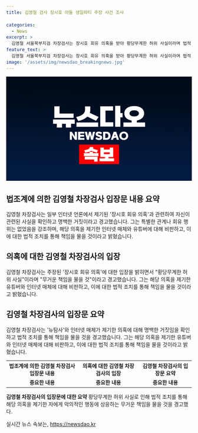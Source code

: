 ```yaml
---
title: 김영철 검사 장시호 아들 생일파티 주장 사건 조사

categories:
  - News
excerpt: >
  김영철 서울북부지검 차장검사는 장시호 회유 의혹을 받아 황당무계한 허위 사실이라며 법적 조치를 통해 책임을 물겠다고 경고했다. 김 차장검사는 장모 씨(장시호) 아들 생일 파티 주장을 부인하고, A씨의 주장을 사실 확인 없는 무책임한 행동으로 비판했다. 또한, 뉴스타파 보도에 대해서도 부인하며 녹취파일로 허무맹랑한 허위 내용이 유포되는 것에 강한 유감을 표했다.
feature_text: >
  김영철 서울북부지검 차장검사는 장시호 회유 의혹을 받아 황당무계한 허위 사실이라며 법적 조치를 통해 책임을 물겠다고 경고했다. 김 차장검사는 장모 씨(장시호) 아들 생일 파티 주장을 부인하고, A씨의 주장을 사실 확인 없는 무책임한 행동으로 비판했다. 또한, 뉴스타파 보도에 대해서도 부인하며 녹취파일로 허무맹랑한 허위 내용이 유포되는 것에 강한 유감을 표했다.
image: '/assets/img/newsdao_breakingnews.jpg'
---
```


<p><img src="/assets/img/newsdao_breakingnews.jpg" alt="ontimetimes 속보" /></p>

<h2 data-ke-size="size26">법조계에 의한 김영철 차장검사 입장문 내용 요약</h2>

<p data-ke-size="size16">김영철 차장검사는 일부 인터넷 언론에서 제기된 '장시호 회유 의혹'과 관련하여 자신이 관련된 사실을 확인하고 명백한 거짓이라고 경고했습니다. 그는 특별한 관계나 회유 행위는 없었음을 강조하며, 해당 의혹을 제기한 인터넷 매체와 유튜버에 대해 비판하고, 이에 대한 법적 조치를 통해 책임을 물을 것이라고 밝혔습니다.</p>

<h2 data-ke-size="size26">의혹에 대한 김영철 차장검사의 입장</h2>

<p data-ke-size="size16">김영철 차장검사는 주장된 '장시호 회유 의혹'에 대한 입장을 밝히면서 "황당무계한 허위 사실"이라며 "무거운 책임을 물을 것"이라고 경고했습니다. 그는 해당 의혹을 제기한 유튜버와 인터넷 매체에 대해 비판하고, 이에 대한 법적 조치를 통해 책임을 물을 것이라고 밝혔습니다.</p>

<h2 data-ke-size="size26">김영철 차장검사의 입장문 요약</h2>

<p data-ke-size="size16">김영철 차장검사는 '뉴탐사'와 인터넷 매체가 제기한 의혹에 대해 명백한 거짓임을 확인하고 법적 조치를 통해 책임을 물을 것을 경고했습니다. 그는 해당 의혹을 제기한 유튜버와 인터넷 매체에 대해 비판하고, 이에 대한 법적 조치를 통해 책임을 물을 것이라고 밝혔습니다.</p>

<table>
  <tr>
        <th>법조계에 의한 김영철 차장검사 입장문 내용</th>
        <th>의혹에 대한 김영철 차장검사의 입장</th>
        <th>김영철 차장검사의 입장문 요약</th>
  </tr>
  <tr>
    <td style="text-align: center; height: 17px;"><b>중요한 내용</b></td>
    <td style="text-align: center; height: 17px;"><b>중요한 내용</b></td>
    <td style="text-align: center; height: 17px;"><b>중요한 내용</b></td>
  </tr>
</table>

<p><strong>김영철 차장검사의 입장문에 대한 요약</strong>
황당무계한 허위 사실로 인해 법적 조치를 통해 해당 의혹을 제기한 자에게 악의적인 행동에 상응하는 무거운 책임을 물을 것을 경고했다.</p>
실시간 뉴스 속보는, <a href="https://newsdao.kr" rel="dofollow">https://newsdao.kr</a>


